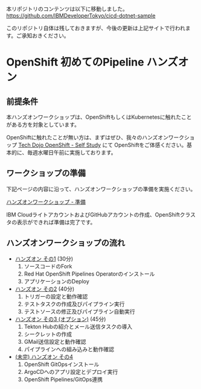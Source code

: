 本リポジトリのコンテンツは以下に移動しました。
https://github.com/IBMDeveloperTokyo/cicd-dotnet-sample

このリポジトリ自体は残しておきますが、今後の更新は上記サイトで行われます。ご承知おきください。

# OpenShift 初めてのPipeline ハンズオン

## 前提条件

本ハンズオンワークショップは、OpenShiftもしくはKubernetesに触れたことがある方を対象としています。

OpenShiftに触れたことが無い方は、まずはぜひ、我々のハンズオンワークショップ [Tech Dojo OpenShift - Self Study](https://ibm-developer.connpass.com) にて OpenShiftをご体感ください。基本的に、毎週水曜日午前に実施しております。

## ワークショップの準備

下記ページの内容に沿って、ハンズオンワークショップの準備を実施ください。

[ハンズオンワークショップ - 準備](https://github.com/IBMDeveloperTokyo/openshift-s2i-lab/blob/main/PREPARE.md)

IBM CloudライトアカウントおよびGitHubアカウントの作成、OpenShiftクラスタの表示ができれば準備は完了です。

## ハンズオンワークショップの流れ

* [ハンズオン その1](./handson1.md) (30分)
  1. ソースコードのFork
  1. Red Hat OpenShift Pipelines Operatorのインストール
  1. アプリケーションのDeploy
* [ハンズオン その2](./handson2.md) (40分)
  1. トリガーの設定と動作確認
  1. テストタスクの作成及びパイプライン実行
  1. テストソースの修正及びパイプライン自動実行
* [ハンズオン その3 (オプション)](./handson3.md) (45分)
  1. Tekton Hubの紹介とメール送信タスクの導入
  1. シークレットの作成
  1. GMail送信設定と動作確認
  1. パイプラインへの組み込みと動作確認
* [(未完) ハンズオン その4](./handson4.md)
  1. OpenShift GitOpsインストール
  1. ArgoCDへのアプリ設定とデプロイ実行
  1. OpenShift Pipelines/GitOps連携
